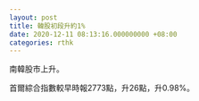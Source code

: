 ```yaml
---
layout: post
title: 韓股初段升約1%
date: 2020-12-11 08:13:16.000000000 +08:00
categories: rthk
---
```


南韓股市上升。

首爾綜合指數較早時報2773點，升26點，升0.98%。
